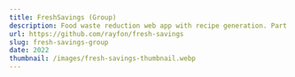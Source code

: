 ```yaml
---
title: FreshSavings (Group)
description: Food waste reduction web app with recipe generation. Part of a school project.
url: https://github.com/rayfon/fresh-savings
slug: fresh-savings-group
date: 2022
thumbnail: /images/fresh-savings-thumbnail.webp
---
```

